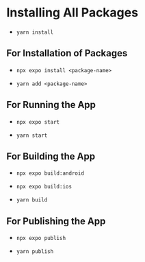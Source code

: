 # Installing All Packages

- `yarn install`

## For Installation of Packages

- `npx expo install <package-name>`

- `yarn add <package-name>`

## For Running the App

- `npx expo start`

- `yarn start`

## For Building the App

- `npx expo build:android`

- `npx expo build:ios`

- `yarn build`

## For Publishing the App

- `npx expo publish`

- `yarn publish`
